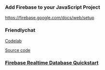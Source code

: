 
### Add Firebase to your JavaScript Project

https://firebase.google.com/docs/web/setup

### Friendlychat

[Codelab](https://codelabs.developers.google.com/codelabs/firebase-web/#0)

[Source code](https://github.com/firebase/friendlychat-web)

### [Firebase Realtime Database Quickstart](https://github.com/firebase/quickstart-js/tree/master/database)

